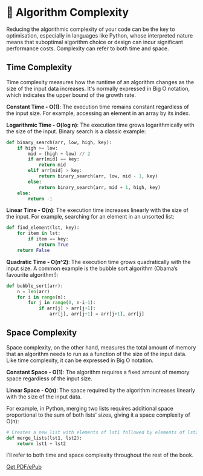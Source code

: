 # 🧠 Algorithm Complexity

Reducing the algorithmic complexity of your code can be the key to optimisation, especially in languages like Python, whose interpreted nature means that suboptimal algorithm choice or design can incur significant performance costs. Complexity can refer to both time and space.

## Time Complexity

Time complexity measures how the runtime of an algorithm changes as the size of the input data increases. It's normally expressed in Big O notation, which indicates the upper bound of the growth rate. 

**Constant Time - O(1)**: The execution time remains constant regardless of the input size. For example, accessing an element in an array by its index.

**Logarithmic Time - O(log n)**: The execution time grows logarithmically with the size of the input. Binary search is a classic example:

```python
def binary_search(arr, low, high, key):
    if high >= low:
        mid = (high + low) // 2
        if arr[mid] == key:
            return mid
        elif arr[mid] > key:
            return binary_search(arr, low, mid - 1, key)
        else:
            return binary_search(arr, mid + 1, high, key)
    else:
        return -1
```

**Linear Time - O(n)**: The execution time increases linearly with the size of the input. For example, searching for an element in an unsorted list:

```python
def find_element(lst, key):
    for item in lst:
        if item == key:
            return True
    return False
```

**Quadratic Time - O(n^2)**: The execution time grows quadratically with the input size. A common example is the bubble sort algorithm (Obama’s favourite algorithm!):

```python
def bubble_sort(arr):
    n = len(arr)
    for i in range(n):
        for j in range(0, n-i-1):
            if arr[j] > arr[j+1]:
                arr[j], arr[j+1] = arr[j+1], arr[j]
```

## Space Complexity

Space complexity, on the other hand, measures the total amount of memory that an algorithm needs to run as a function of the size of the input data. Like time complexity, it can be expressed in Big O notation.

**Constant Space - O(1)**: The algorithm requires a fixed amount of memory space regardless of the input size.

**Linear Space - O(n)**: The space required by the algorithm increases linearly with the size of the input data.

For example, in Python, merging two lists requires additional space proportional to the sum of both lists' sizes, giving it a space complexity of O(n):

```python
# Creates a new list with elements of lst1 followed by elements of lst2
def merge_lists(lst1, lst2):
    return lst1 + lst2  
```

I’ll refer to both time and space complexity throughout the rest of the book. 


[Get PDF/ePub](https://makepythonfaster.gumroad.com/l/get)
